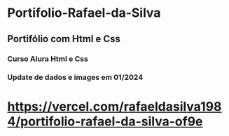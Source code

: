 # Portifolio-Rafael-da-Silva
## Portifólio com Html e Css
### Curso Alura Html e Css 
### Update de dados e images em 01/2024
# https://vercel.com/rafaeldasilva1984/portifolio-rafael-da-silva-of9e